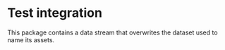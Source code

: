 # Test integration
This package contains a data stream that overwrites the dataset used to name its assets.
